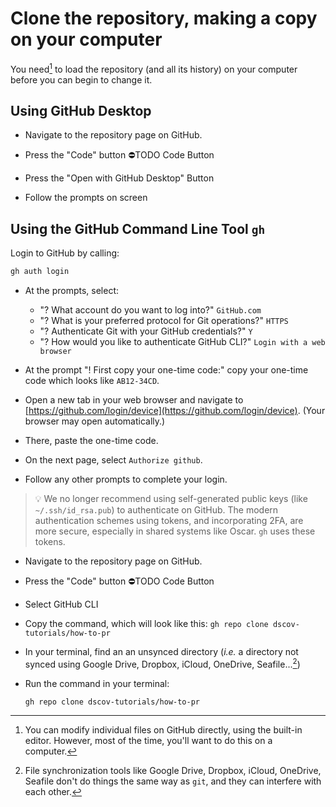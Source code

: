 # Clone the repository, making a copy on your computer

You need[^1] to load the repository (and all its history) on your computer before you can begin to change it.

[^1]: You can modify individual files on GitHub directly, using the built-in editor. However, most of the time, you'll want to do this on a computer.

## Using GitHub Desktop

- Navigate to the repository page on GitHub.
- Press the "Code" button
⛔️TODO Code Button

- Press the "Open with GitHub Desktop" Button
- Follow the prompts on screen

## Using the GitHub Command Line Tool `gh`

Login to GitHub by calling:
```bash
gh auth login
```

- At the prompts, select:
    - "? What account do you want to log into?" `GitHub.com`
    - "? What is your preferred protocol for Git operations?" `HTTPS`
    - "? Authenticate Git with your GitHub credentials?" `Y`
    - "? How would you like to authenticate GitHub CLI?" `Login with a web browser`

- At the prompt "! First copy your one-time code:" copy your one-time code which looks like `AB12-34CD`.
- Open a new tab in your web browser and navigate to [https://github.com/login/device](https://github.com/login/device). (Your browser may open automatically.)
- There, paste the one-time code.
- On the next page, select `Authorize github`.
- Follow any other prompts to complete your login.

> 💡 We no longer recommend using self-generated public keys (like `~/.ssh/id_rsa.pub`) to authenticate on GitHub. The modern authentication schemes using tokens, and incorporating 2FA, are more secure, especially in shared systems like Oscar. `gh` uses these tokens.

- Navigate to the repository page on GitHub.
- Press the "Code" button
⛔️TODO Code Button
- Select GitHub CLI
- Copy the command, which will look like this: `gh repo clone dscov-tutorials/how-to-pr`

- In your terminal, find an an unsynced directory (*i.e.* a directory not synced using Google Drive, Dropbox, iCloud, OneDrive, Seafile...[^2])
- Run the command in your terminal:
  ```shell
  gh repo clone dscov-tutorials/how-to-pr
  ```

[^2]: File synchronization tools like Google Drive, Dropbox, iCloud, OneDrive, Seafile don't do things the same way as `git`, and they can interfere with each other.
